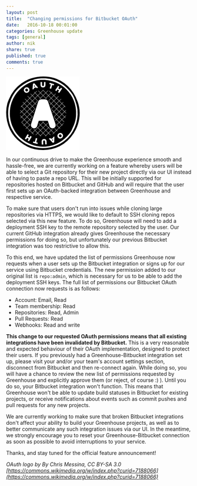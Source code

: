 ```yaml
---
layout: post
title:  "Changing permissions for Bitbucket OAuth"
date:   2016-10-18 00:01:00
categories: Greenhouse update
tags: [general]
author: nik
share: true
published: true
comments: true
---
```


<img class="logo" src="/assets/oauth_logo.png" title="OAuth logo">

In our continuous drive to make the Greenhouse experience smooth and hassle-free, we are
currently working on a feature whereby users will be able to select a Git
repository for their new project directly via our UI instead of having to paste
a repo URL. This will be initially supported for repositories hosted on
Bitbucket and GitHub and will require that the user first sets up an
OAuth-backed integration between Greenhouse and respective service.

<!--more-->

To make sure that users don't run into issues while cloning large repositories
via HTTPS, we would like to default to SSH cloning repos selected via this new
feature. To do so, Greenhouse will need to add a deployment SSH key to the
remote repository selected by the user. Our current GitHub integration already
gives Greenhouse the necessary permissions for doing so, but unfortunately our
previous Bitbucket integration was too restrictive to allow this.

To this end, we have updated the list of permissions Greenhouse now requests
when a user sets up the Bitbucket integration or signs up for our service using
Bitbucket credentials. The new permission added to our original list is
`repo:admin`, which is necessary for us to be able to add the deployment SSH
keys. The full list of permissions our Bitbucket OAuth connection now requests
is as follows:

- Account: Email, Read
- Team membership: Read
- Repositories: Read, Admin
- Pull Requests: Read
- Webhooks: Read and write

**This change to our requested OAuth permissions means that all existing
integrations have been invalidated by Bitbucket.** This is a very reasonable and
expected behaviour of their OAuth implementation, designed to protect their
users. If you previously had a Greenhouse-Bitbucket integration set up, please
visit your and/or your team's account settings section, disconnect from
Bitbucket and then re-connect again. While doing so, you will have a chance to
review the new list of permissions requested by Greenhouse and explicitly
approve them (or reject, of course :) ). Until you do so, your Bitbucket
integration won't function. This means that Greenhouse won't be able to update
build statuses in Bitbucket for existing projects, or receive notifications about
events such as commit pushes and pull requests for any new projects.

We are currently working to make sure that broken Bitbucket integrations don't
affect your ability to build your Greenhouse projects, as well as to better
communicate any such integration issues via our UI. In the meantime, we strongly
encourage you to reset your Greenhouse-Bitbucket connection as soon as possible
to avoid interruptions to your service.

Thanks, and stay tuned for the official feature announcement!

_OAuth logo by By Chris Messina, CC BY-SA 3.0
[https://commons.wikimedia.org/w/index.php?curid=7188066](https://commons.wikimedia.org/w/index.php?curid=7188066)_
